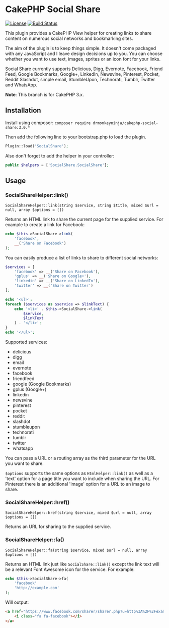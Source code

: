 # CakePHP Social Share
[![License](https://poser.pugx.org/drmonkeyninja/cakephp-social-share/license.svg)](https://packagist.org/packages/drmonkeyninja/cakephp-social-share) [![Build Status](https://travis-ci.org/drmonkeyninja/cakephp-social-share.svg)](https://travis-ci.org/drmonkeyninja/cakephp-social-share)

This plugin provides a CakePHP View helper for creating links to share content on numerous social networks and bookmarking sites.

The aim of the plugin is to keep things simple. It doesn't come packaged with any JavaScript and I leave design decisions up to you. You can choose whether you want to use text, images, sprites or an icon font for your links.

Social Share currently supports Delicious, Digg, Evernote, Facebook, Friend Feed, Google Bookmarks, Google+, LinkedIn, Newsvine, Pinterest, Pocket, Reddit Slashdot, simple email, StumbleUpon, Technorati, Tumblr, Twitter and WhatsApp.

**Note**: This branch is for CakePHP 3.x.

## Installation

Install using composer: `composer require drmonkeyninja/cakephp-social-share:3.0.*`

Then add the following line to your bootstrap.php to load the plugin.
```php
Plugin::load('SocialShare');
```

Also don't forget to add the helper in your controller:
```php
public $helpers = ['SocialShare.SocialShare'];
```

## Usage

### SocialShareHelper::link()
```
SocialShareHelper::link(string $service, string $title, mixed $url = null, array $options = [])
```

Returns an HTML link to share the current page for the supplied service. For example to create a link for Facebook:
```php
echo $this->SocialShare->link(
    'facebook',
    __('Share on Facebook')
);
```

You can easily produce a list of links to share to different social networks:
```php
$services = [
    'facebook' => __('Share on Facebook'),
    'gplus' => __('Share on Google+'),
    'linkedin' => __('Share on LinkedIn'),
    'twitter' => __('Share on Twitter')
];

echo '<ul>';
foreach ($services as $service => $linkText) {
    echo '<li>' . $this->SocialShare->link(
        $service,
        $linkText
    ) . '</li>';
}
echo '</ul>';
```

Supported services:

* delicious
* digg
* email
* evernote
* facebook
* friendfeed
* google (Google Bookmarks)
* gplus (Google+)
* linkedin
* newsvine
* pinterest
* pocket
* reddit
* slashdot
* stumbleupon
* technorati
* tumblr
* twitter
* whatsapp

You can pass a URL or a routing array as the third parameter for the URL you want to share.

`$options` supports the same options as `HtmlHelper::link()` as well as a 'text' option for a page title you want to include when sharing the URL.
For Pinterest there is an additional 'image' option for a URL to an image to share.

### SocialShareHelper::href()
```
SocialShareHelper::href(string $service, mixed $url = null, array $options = [])
```

Returns an URL for sharing to the supplied service.

### SocialShareHelper::fa()
```
SocialShareHelper::fa(string $service, mixed $url = null, array $options = [])
```

Returns an HTML link just like `SocialShare::link()` except the link text will be a relevant Font Awesome icon for the service.
For example:
```php
echo $this->SocialShare->fa(
    'facebook'
    'http://example.com'
);
```
Will output:
```html
<a href="https://www.facebook.com/sharer/sharer.php?u=http%3A%2F%2Fexample.com">
    <i class="fa fa-facebook"></i>
</a>
```
